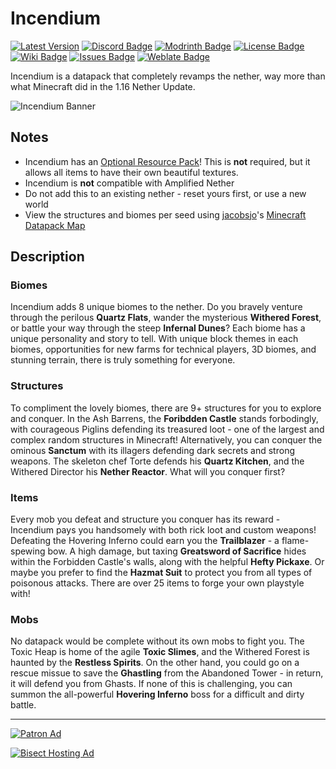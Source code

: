 # Incendium

[![Latest Version](https://img.shields.io/github/v/release/Stardust-Labs-MC/Incendium?color=blueviolet&logo=github "View latest release")](https://github.com/Stardust-Labs-MC/Incendium/releases) [![Discord Badge](https://img.shields.io/discord/738046951236567162?color=blue&logo=discord "Join our Discord Server")](https://discord.gg/stardustlabs) [![Modrinth Badge](https://img.shields.io/modrinth/dt/incendium?label=Modrinth&logo=modrinth "View our Modrinth page")](https://modrinth.com/mod/incendium) [![License Badge](https://img.shields.io/badge/license-Stardust_Labs-green "View the Stardust Labs License")](https://github.com/Stardust-Labs-MC/license) [![Wiki Badge](https://img.shields.io/badge/wiki-Miraheze-yellow "View our Wiki")](https://discord.gg/stardustlabs) [![Issues Badge](https://img.shields.io/github/issues/Stardust-Labs-MC/Incendium?color=orange&logo=github "View or open an issue")](https://github.com/Stardust-Labs-MC/Incendium/issues) [![Weblate Badge](https://img.shields.io/weblate/progress/stardust-labs?server=https%3A%2F%2Fweblate.catter.dev&logo=weblate "Translate here")](https://weblate.catter.dev/projects/stardust-labs)

Incendium is a datapack that completely revamps the nether, way more than what Minecraft did in the 1.16 Nether Update.

![Incendium Banner](https://user-images.githubusercontent.com/63272345/224804955-2c8a39b1-d015-462b-a28c-dde27f747c90.png)

## Notes
- Incendium has an [Optional Resource Pack](https://modrinth.com/resourcepack/incendium-optional-resourcepack)! This is __not__ required, but it allows all items to have their own beautiful textures.
- Incendium is **not** compatible with Amplified Nether
- Do not add this to an existing nether - reset yours first, or use a new world
- View the structures and biomes per seed using [jacobsjo](https://github.com/jacobsjo)'s [Minecraft Datapack Map](https://map.jacobsjo.eu/)

## Description
### Biomes
Incendium adds 8 unique biomes to the nether. Do you bravely venture through the perilous **Quartz Flats**, wander the mysterious **Withered Forest**, or battle your way through the steep **Infernal Dunes**? Each biome has a unique personality and story to tell. With unique block themes in each biomes, opportunities for new farms for technical players, 3D biomes, and stunning terrain, there is truly something for everyone.

### Structures
To compliment the lovely biomes, there are 9+ structures for you to explore and conquer. In the Ash Barrens, the **Foribdden Castle** stands forbodingly, with courageous Piglins defending its treasured loot - one of the largest and complex random structures in Minecraft! Alternatively, you can conquer the ominous **Sanctum** with its illagers defending dark secrets and strong weapons. The skeleton chef Torte defends his **Quartz Kitchen**, and the Withered Director his **Nether Reactor**. What will you conquer first?

### Items
Every mob you defeat and structure you conquer has its reward - Incendium pays you handsomely with both rick loot and custom weapons! Defeating the Hovering Inferno could earn you the **Trailblazer** - a flame-spewing bow. A high damage, but taxing **Greatsword of Sacrifice** hides within the Forbidden Castle's walls, along with the helpful **Hefty Pickaxe**. Or maybe you prefer to find the **Hazmat Suit** to protect you from all types of poisonous attacks. There are over 25 items to forge your own playstyle with!

### Mobs
No datapack would be complete without its own mobs to fight you. The Toxic Heap is home of the agile **Toxic Slimes**, and the Withered Forest is haunted by the **Restless Spirits**. On the other hand, you could go on a rescue missue to save the **Ghastling** from the Abandoned Tower - in return, it will defend you from Ghasts. If none of this is challenging, you can summon the all-powerful **Hovering Inferno** boss for a difficult and dirty battle.
__ __

[![Patron Ad](https://user-images.githubusercontent.com/63272345/224786738-7baefaf8-267f-41b6-8ac5-53cc4bd5707e.png "Join our Patreon!")](https://www.patreon.com/stardustlabs)

[![Bisect Hosting Ad](https://user-images.githubusercontent.com/63272345/224786219-f87f21d2-fb51-4d78-82df-a16e83fe25c9.png "Use code STARDUST")](https://www.bisecthosting.com/stardust)
